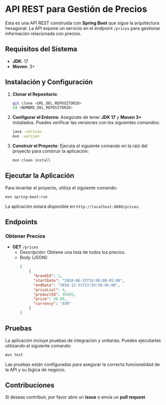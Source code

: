 # API REST para Gestión de Precios

Esta es una API REST construida con **Spring Boot** que sigue la arquitectura hexagonal. La API expone un servicio en el endpoint `/prices` para gestionar información relacionada con precios.

## Requisitos del Sistema

- **JDK**: 17
- **Maven**: 3+

## Instalación y Configuración

1. **Clonar el Repositorio**:
   ```bash
   git clone <URL_DEL_REPOSITORIO>
   cd <NOMBRE_DEL_REPOSITORIO>
   ```

2. **Configurar el Entorno**:
   Asegúrate de tener **JDK 17** y **Maven 3+** instalados. Puedes verificar las versiones con los siguientes comandos:
   ```bash
   java -version
   mvn -version
   ```

3. **Construir el Proyecto**:
   Ejecuta el siguiente comando en la raíz del proyecto para construir la aplicación:
   ```bash
   mvn clean install
   ```

## Ejecutar la Aplicación

Para levantar el proyecto, utiliza el siguiente comando:
```bash
mvn spring-boot:run
```

La aplicación estará disponible en `http://localhost:8080/prices`.

## Endpoints

### Obtener Precios

- **GET** `/prices`
    - Descripción: Obtiene una lista de todos los precios.
    - Body (JSON):
        ```json
        [
            {
              "brandId": 1,
              "startDate": "2020-06-15T16:00:00-05:00",
              "endDate": "2020-12-31T23:59:59-05:00",
              "priceList": 4,
              "productId": 35455,
              "price": 38.95,
              "currency": "EUR" 
            }
      ]
        ```
## Pruebas

La aplicación incluye pruebas de integración y unitarias. Puedes ejecutarlas utilizando el siguiente comando:
```bash
mvn test
```

Las pruebas están configuradas para asegurar la correcta funcionalidad de la API y su lógica de negocio.

## Contribuciones

Si deseas contribuir, por favor abre un **issue** o envía un **pull request**.